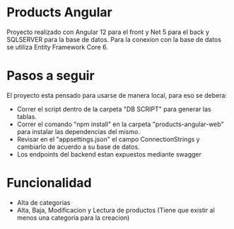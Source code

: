 # Products Angular

Proyecto realizado con Angular 12 para el front y Net 5 para el back y SQLSERVER para la base de datos. Para la conexion con la base de datos se utiliza Entity Framework Core 6.


Pasos a seguir
===
El proyecto esta pensado para usarse de manera local, para eso se debera:

- Correr el script dentro de la carpeta "DB SCRIPT" para generar las tablas.
- Correr el comando "npm install" en la carpeta "products-angular-web" para instalar las dependencias del mismo.
- Revisar en el "appsettings.json" el campo ConnectionStrings y cambiarlo de acuerdo a su base de datos.
- Los endpoints del backend estan expuestos mediante swagger

Funcionalidad
===

- Alta de categorias
- Alta, Baja, Modificacion y Lectura de productos (Tiene que existir al menos una categoria para la creacion)